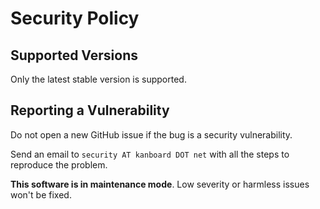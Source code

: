 # Security Policy

## Supported Versions

Only the latest stable version is supported.

## Reporting a Vulnerability

Do not open a new GitHub issue if the bug is a security vulnerability.

Send an email to `security AT kanboard DOT net` with all the steps to reproduce the problem.

**This software is in maintenance mode**. Low severity or harmless issues won't be fixed.
